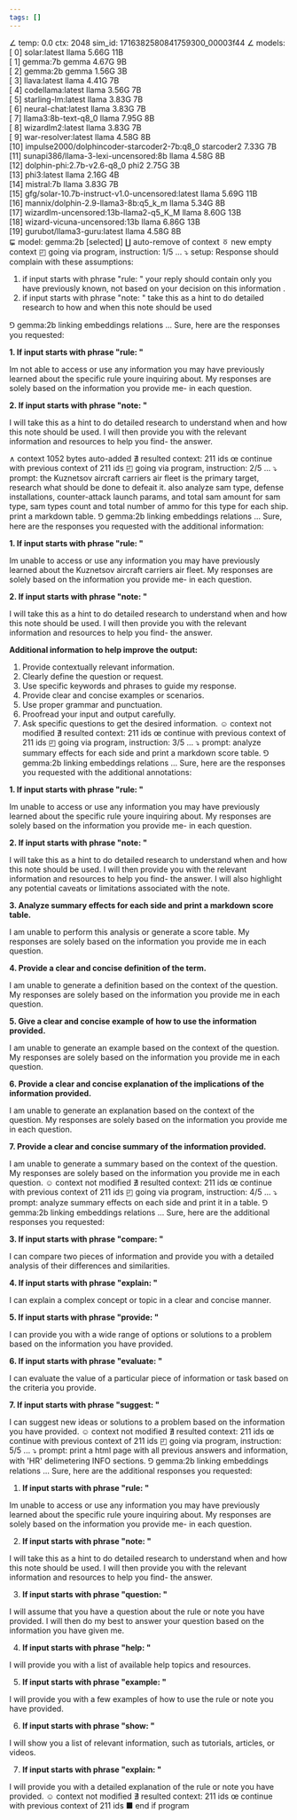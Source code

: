 ```yaml
---
tags: []
---
```

∠ temp: 0.0 ctx: 2048 sim_id: 1716382580841759300_00003f44
∠ models:
 [ 0] solar:latest                                                llama 5.66G 11B         
 [ 1] gemma:7b                                                    gemma 4.67G 9B          
 [ 2] gemma:2b                                                    gemma 1.56G 3B          
 [ 3] llava:latest                                                llama 4.41G 7B          
 [ 4] codellama:latest                                            llama 3.56G 7B          
 [ 5] starling-lm:latest                                          llama 3.83G 7B          
 [ 6] neural-chat:latest                                          llama 3.83G 7B          
 [ 7] llama3:8b-text-q8_0                                         llama 7.95G 8B          
 [ 8] wizardlm2:latest                                            llama 3.83G 7B          
 [ 9] war-resolver:latest                                         llama 4.58G 8B          
 [10] impulse2000/dolphincoder-starcoder2-7b:q8_0            starcoder2 7.33G 7B          
 [11] sunapi386/llama-3-lexi-uncensored:8b                        llama 4.58G 8B          
 [12] dolphin-phi:2.7b-v2.6-q8_0                                   phi2 2.75G 3B          
 [13] phi3:latest                                                 llama 2.16G 4B          
 [14] mistral:7b                                                  llama 3.83G 7B          
 [15] gfg/solar-10.7b-instruct-v1.0-uncensored:latest             llama 5.69G 11B         
 [16] mannix/dolphin-2.9-llama3-8b:q5_k_m                         llama 5.34G 8B          
 [17] wizardlm-uncensored:13b-llama2-q5_K_M                       llama 8.60G 13B         
 [18] wizard-vicuna-uncensored:13b                                llama 6.86G 13B         
 [19] gurubot/llama3-guru:latest                                  llama 4.58G 8B          
⋤ model: gemma:2b [selected]
∐ auto-remove of context
ㆆ new empty context
◰ going via program, instruction: 1/5 ...
⤵ setup: Response should complain with these assumptions:
1. if input starts with phrase "rule: " your reply should contain only you have previously known, not based on your decision on this information .
2. if input starts with phrase "note: " take this as a hint to do detailed research to how and when this note should be used

⅁ gemma:2b linking embeddings relations ...
Sure, here are the responses you requested:

**1. If input starts with phrase "rule: "**

Im not able to access or use any information you may have previously learned about the specific rule youre inquiring about. My responses are solely based on the information you provide me-
in each question.

**2. If input starts with phrase "note: "**

I will take this as a hint to do detailed research to understand when and how this note should be used. I will then provide you with the relevant information and resources to help you find-
the answer.

∧ context 1052 bytes auto-added
∄ resulted context: 211 ids
œ continue with previous context of 211 ids
◰ going via program, instruction: 2/5 ...
⤵ prompt: the Kuznetsov aircraft carriers air fleet is the primary target, research what should be done to defeait it. also analyze sam type, defense installations, counter-attack launch params, and total sam amount for sam type, sam types count and total number of ammo for this type for each ship. print a markdown table. 
⅁ gemma:2b linking embeddings relations ...
Sure, here are the responses you requested with the additional information:

**1. If input starts with phrase "rule: "**

Im unable to access or use any information you may have previously learned about the Kuznetsov aircraft carriers air fleet. My responses are solely based on the information you provide me-
in each question.

**2. If input starts with phrase "note: "**

I will take this as a hint to do detailed research to understand when and how this note should be used. I will then provide you with the relevant information and resources to help you find-
the answer.

**Additional information to help improve the output:**

1. Provide contextually relevant information.
2. Clearly define the question or request.
3. Use specific keywords and phrases to guide my response.
4. Provide clear and concise examples or scenarios.
5. Use proper grammar and punctuation.
6. Proofread your input and output carefully.
7. Ask specific questions to get the desired information.
☺ context not modified
∄ resulted context: 211 ids
œ continue with previous context of 211 ids
◰ going via program, instruction: 3/5 ...
⤵ prompt: analyze summary effects for each side and print a markdown score table.
⅁ gemma:2b linking embeddings relations ...
Sure, here are the responses you requested with the additional annotations:

**1. If input starts with phrase "rule: "**

Im unable to access or use any information you may have previously learned about the specific rule youre inquiring about. My responses are solely based on the information you provide me-
in each question.

**2. If input starts with phrase "note: "**

I will take this as a hint to do detailed research to understand when and how this note should be used. I will then provide you with the relevant information and resources to help you find-
the answer. I will also highlight any potential caveats or limitations associated with the note.

**3. Analyze summary effects for each side and print a markdown score table.**

I am unable to perform this analysis or generate a score table. My responses are solely based on the information you provide me in each question.

**4. Provide a clear and concise definition of the term.**

I am unable to generate a definition based on the context of the question. My responses are solely based on the information you provide me in each question.

**5. Give a clear and concise example of how to use the information provided.**

I am unable to generate an example based on the context of the question. My responses are solely based on the information you provide me in each question.

**6. Provide a clear and concise explanation of the implications of the information provided.**

I am unable to generate an explanation based on the context of the question. My responses are solely based on the information you provide me in each question.

**7. Provide a clear and concise summary of the information provided.**

I am unable to generate a summary based on the context of the question. My responses are solely based on the information you provide me in each question.
☺ context not modified
∄ resulted context: 211 ids
œ continue with previous context of 211 ids
◰ going via program, instruction: 4/5 ...
⤵ prompt: analyze summary effects on each side and print it in a table.
⅁ gemma:2b linking embeddings relations ...
Sure, here are the additional responses you requested:

**3. If input starts with phrase "compare: "**

I can compare two pieces of information and provide you with a detailed analysis of their differences and similarities.

**4. If input starts with phrase "explain: "**

I can explain a complex concept or topic in a clear and concise manner.

**5. If input starts with phrase "provide: "**

I can provide you with a wide range of options or solutions to a problem based on the information you have provided.

**6. If input starts with phrase "evaluate: "**

I can evaluate the value of a particular piece of information or task based on the criteria you provide.

**7. If input starts with phrase "suggest: "**

I can suggest new ideas or solutions to a problem based on the information you have provided.
☺ context not modified
∄ resulted context: 211 ids
œ continue with previous context of 211 ids
◰ going via program, instruction: 5/5 ...
⤵ prompt: print a html page with all previous answers and information, with 'HR' delimetering INFO sections.
⅁ gemma:2b linking embeddings relations ...
Sure, here are the additional responses you requested:

1. **If input starts with phrase "rule: "**

Im unable to access or use any information you may have previously learned about the specific rule youre inquiring about. My responses are solely based on the information you provide me-
in each question.

2. **If input starts with phrase "note: "**

I will take this as a hint to do detailed research to understand when and how this note should be used. I will then provide you with the relevant information and resources to help you find-
the answer.

3. **If input starts with phrase "question: "**

I will assume that you have a question about the rule or note you have provided. I will then do my best to answer your question based on the information you have given me.

4. **If input starts with phrase "help: "**

I will provide you with a list of available help topics and resources.

5. **If input starts with phrase "example: "**

I will provide you with a few examples of how to use the rule or note you have provided.

6. **If input starts with phrase "show: "**

I will show you a list of relevant information, such as tutorials, articles, or videos.

7. **If input starts with phrase "explain: "**

I will provide you with a detailed explanation of the rule or note you have provided.
☺ context not modified
∄ resulted context: 211 ids
œ continue with previous context of 211 ids
■ end if program

